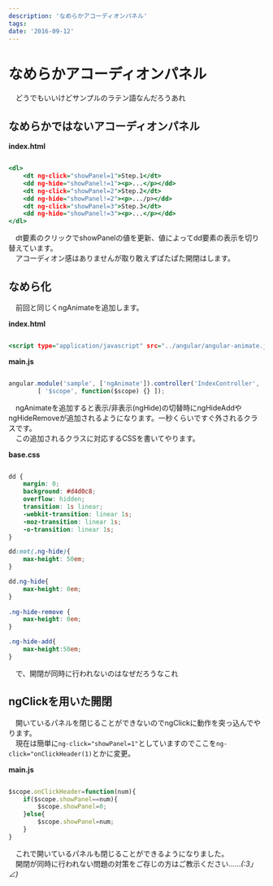 ```yaml
---
description: 'なめらかアコーディオンパネル'
tags:
date: '2016-09-12'
---
```

# なめらかアコーディオンパネル
  
　どうでもいいけどサンプルのラテン語なんだろうあれ  
  
## なめらかではないアコーディオンパネル  
  
**index.html**  
``` HTML:index.html

<dl>
	<dt ng-click="showPanel=1">Step.1</dt>
	<dd ng-hide="showPanel!=1"><p>...</p></dd>
	<dt ng-click="showPanel=2">Step.2</dt>
	<dd ng-hide="showPanel!=2"><p>.../p></dd>
	<dt ng-click="showPanel=3">Step.3</dt>
	<dd ng-hide="showPanel!=3"><p>...</p></dd>
</dl>

```  
  
　dt要素のクリックでshowPanelの値を更新、値によってdd要素の表示を切り替えています。  
　アコーディオン感はありませんが取り敢えずぱたぱた開閉はします。  
  
## なめら化  
  
　前回と同じくngAnimateを追加します。  
  
  
**index.html**  
``` HTML:index.html

<script type="application/javascript" src="../angular/angular-animate.js"></script>

```  
  
**main.js**  
``` JavaScript:main.js

angular.module('sample', ['ngAnimate']).controller('IndexController',
		[ '$scope', function($scope) {} ]);

```  
  
　ngAnimateを追加すると表示/非表示(ngHide)の切替時にngHideAddやngHideRemoveが追加されるようになります。一秒くらいですぐ外されるクラスです。  
　この追加されるクラスに対応するCSSを書いてやります。  
  
**base.css**  
``` CSS:base.css

dd {
	margin: 0;
	background: #d4d0c8;
	overflow: hidden;
	transition: 1s linear;
	-webkit-transition: linear 1s;
	-moz-transition: linear 1s;
	-o-transition: linear 1s;
}

dd:not(.ng-hide){
	max-height: 50em;
}

dd.ng-hide{
	max-height: 0em;
}
 
.ng-hide-remove {
	max-height: 0em;
}

.ng-hide-add{
	max-height:50em;
}


```  
  
　で、開閉が同時に行われないのはなぜだろうなこれ  
  
## ngClickを用いた開閉  
  
　開いているパネルを閉じることができないのでngClickに動作を突っ込んでやります。  
　現在は簡単に`ng-click="showPanel=1"`としていますのでここを`ng-click="onClickHeader(1)`とかに変更。  
  
**main.js**  
``` JavaScript:main.js

$scope.onClickHeader=function(num){
	if($scope.showPanel==num){
		$scope.showPanel=0;
	}else{
		$scope.showPanel=num;
	}
}

```  
  
　これで開いているパネルも閉じることができるようになりました。  
　開閉が同時に行われない問題の対策をご存じの方はご教示ください……_(:3」∠)_  
